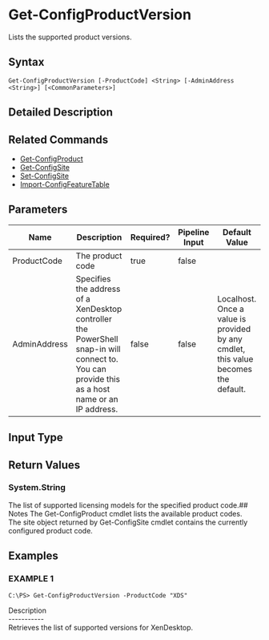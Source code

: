 ﻿# Get-ConfigProductVersion

   Lists the supported product versions.

## Syntax
```
Get-ConfigProductVersion [-ProductCode] <String> [-AdminAddress <String>] [<CommonParameters>]
```

## Detailed Description
   

## Related Commands
  * [Get-ConfigProduct](Get-ConfigProduct.html)
  * [Get-ConfigSite](Get-ConfigSite.html)
  * [Set-ConfigSite](Set-ConfigSite.html)
  * [Import-ConfigFeatureTable](Import-ConfigFeatureTable.html)
## Parameters

| Name   | Description | Required? | Pipeline Input | Default Value |
| --- | --- | --- | --- | --- |
| ProductCode | The product code | true | false |  |
| AdminAddress | Specifies the address of a XenDesktop controller the PowerShell snap-in will connect to. You can provide this as a host name or an IP address. | false | false | Localhost. Once a value is provided by any cmdlet, this value becomes the default. |

## Input Type
### 
   
## Return Values
### System.String
   The list of supported licensing models for the specified product code.## Notes
   The Get-ConfigProduct cmdlet lists the available product codes.<br>    The site object returned by Get-ConfigSite cmdlet contains the currently configured product code.
## Examples

### EXAMPLE 1
```
C:\PS> Get-ConfigProductVersion -ProductCode "XDS"
```
   Description<br>-----------<br>Retrieves the list of supported versions for XenDesktop.
